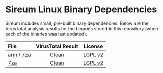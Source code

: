 # Sireum Linux Binary Dependencies

Sireum includes small, pre-built binary dependencies.
Below are the VirusTotal analysis results for the binaries stored in 
this repository (when each of the binaries was last updated).

| File | VirusTotal Result | License |
| :--- | :---: | :---: |
| [arm / 7za](https://github.com/sireum/bin-linux/blob/4d60c2f8901687d5f2936dec96e2ab7beef12ca5/arm/7za?raw=true) | [Clean](https://www.virustotal.com/gui/url/059df3272475845302020368cf9ea13c153d14c7397131bc4db286cb76335863/detection) | [LGPL v2](https://www.7-zip.org/license.txt) |
| [7za](https://github.com/sireum/bin-linux/blob/0f883cca106f4b7f9d82f439b2217861b230a4ee/7za?raw=true) | [Clean](https://www.virustotal.com/gui/url/ffa8b0aeca10d35aecac549b2db67da832c28f047bf6e527c8d51348734847b2/detection) | [LGPL v2](https://www.7-zip.org/license.txt) |
